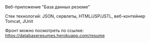 Веб-приложение "База данных резюме"

Стек технологий: JSON, сервлеты, HTML/JSP/JSTL, веб-контейнер Tomcat, JUnit

Фронт можно посмотреть по ссылке:
https://databaseresumes.herokuapp.com/resume
